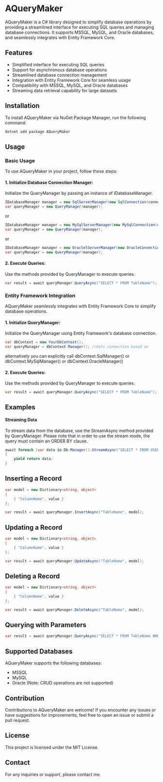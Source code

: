 # AQueryMaker
AQueryMaker is a C# library designed to simplify database operations by providing a streamlined interface for executing SQL queries and managing database connections. It supports MSSQL, MySQL, and Oracle databases, and seamlessly integrates with Entity Framework Core.

## Features
* Simplified interface for executing SQL queries
* Support for asynchronous database operations
* Streamlined database connection management
* Integration with Entity Framework Core for seamless usage
* Compatibility with MSSQL, MySQL, and Oracle databases
* Streaming data retrieval capability for large datasets

## Installation
To install AQueryMaker via NuGet Package Manager, run the following command:

```powershell
dotnet add package AQueryMaker
```

## Usage
### Basic Usage
To use AQueryMaker in your project, follow these steps:

#### 1. Initialize Database Connection Manager:

Initialize the QueryManager by passing an instance of IDatabaseManager.

```csharp
IDatabaseManager manager = new SqlServerManager(new SqlConnection(connectionString));
var queryManager = new QueryManager(manager);
```

or

```csharp
IDatabaseManager manager = new MySqlServerManager(new MySqlConnection(connectionString));
var queryManager = new QueryManager(manager);
```

or


```csharp
IDatabaseManager manager = new OraclelServerManager(new OracleConnection(connectionString));
var queryManager = new QueryManager(manager);
```

#### 2. Execute Queries:

Use the methods provided by QueryManager to execute queries.

```csharp
var result = await queryManager.QueryAsync("SELECT * FROM TableName");
```

### Entity Framework Integration
AQueryMaker seamlessly integrates with Entity Framework Core to simplify database operations.

#### 1. Initialize QueryManager:

Initialize the QueryManager using Entity Framework's database connection.

```csharp
var dbContext = new YourDbContext();
var queryManager = dbContext.Manager(); //Gets connection based on
```

alternatively you can explicitly call dbContext.SqlManager() or dbContext.MySqlManager() or dbContext.OracleManager()

#### 2. Execute Queries:

Use the methods provided by QueryManager to execute queries.

```csharp
var result = await queryManager.QueryAsync("SELECT * FROM TableName");
```


## Examples
#### Streaming Data

To stream data from the database, use the StreamAsync method provided by QueryManager. Please note that in order to use the stream mode, the query must contain an ORDER BY clause.

```csharp
await foreach (var data in Db.Manager().StreamAsync("SELECT * FROM USERS OrderBy 1",10)) // 10 is batch size, items per page
{
    yield return data;
}
```

## Inserting a Record
```csharp
var model = new Dictionary<string, object>
{
    { "ColumnName", value }
};

var result = await queryManager.InsertAsync("TableName", model);
```
## Updating a Record
```csharp
var model = new Dictionary<string, object>
{
    { "ColumnName", value }
};

var result = await queryManager.UpdateAsync("TableName", model);
```

## Deleting a Record

```csharp
var model = new Dictionary<string, object>
{
    { "ColumnName", value }
};

var result = await queryManager.DeleteAsync("TableName", model);
```

## Querying with Parameters
```csharp
var result = await queryManager.QueryAsync("SELECT * FROM TableName WHERE ColumnName = @Value", new KeyValuePair<string, object>("Value", value));
```

## Supported Databases
AQueryMaker supports the following databases:

* MSSQL
* MySQL
* Oracle (Note: CRUD operations are not supported)

## Contribution
Contributions to AQueryMaker are welcome! If you encounter any issues or have suggestions for improvements, feel free to open an issue or submit a pull request.


## License
This project is licensed under the MIT License.

## Contact
For any inquiries or support, please contact me.
